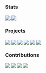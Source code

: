### Stats

<a href="https://github.com/ianfab/ianfab">
  <img align="center" src="https://github-readme-stats.vercel.app/api/top-langs/?username=ianfab&hide=ruby&theme=prussian" />
</a>
<a href="https://github.com/ianfab/ianfab">
  <img align="center" src="https://github-readme-stats.vercel.app/api?username=ianfab&show_icons=true&include_all_commits=false&line_height=33&theme=prussian" />
</a>


### Projects
<a href="https://github.com/ianfab/Fairy-Stockfish">
  <img align="center" src="https://github-readme-stats.vercel.app/api/pin/?username=ianfab&repo=Fairy-Stockfish&theme=prussian" />
</a>
<a href="https://github.com/ianfab/fishtest">
  <img align="center" src="https://github-readme-stats.vercel.app/api/pin/?username=ianfab&repo=fishtest&theme=prussian" />
</a>
<a href="https://github.com/ianfab/fairyfishtest">
  <img align="center" src="https://github-readme-stats.vercel.app/api/pin/?username=ianfab&repo=fairyfishtest&theme=prussian" />
</a>
<a href="https://github.com/ianfab/spsa">
  <img align="center" src="https://github-readme-stats.vercel.app/api/pin/?username=ianfab&repo=spsa&theme=prussian" />
</a>
<a href="https://github.com/ianfab/bookgen">
  <img align="center" src="https://github-readme-stats.vercel.app/api/pin/?username=ianfab&repo=bookgen&theme=prussian" />
</a>
<a href="https://github.com/ianfab/stockfish.wasm">
  <img align="center" src="https://github-readme-stats.vercel.app/api/pin/?username=ianfab&repo=stockfish.wasm&theme=prussian" />
</a>



### Contributions
<a href="https://github.com/ddugovic/Stockfish">
  <img align="left" src="https://github-readme-stats.vercel.app/api/pin/?username=ddugovic&repo=Stockfish&show_owner=true&theme=prussian" />
</a>
<a href="https://github.com/gbtami/pychess-variants">
  <img align="left" src="https://github-readme-stats.vercel.app/api/pin/?username=gbtami&repo=pychess-variants&show_owner=true&theme=prussian" />
</a>
<a href="https://github.com/official-stockfish/Stockfish">
  <img align="left" src="https://github-readme-stats.vercel.app/api/pin/?username=official-stockfish&repo=Stockfish&show_owner=true&theme=prussian" />
</a>
<a href="https://github.com/glinscott/fishtest">
  <img align="left" src="https://github-readme-stats.vercel.app/api/pin/?username=glinscott&repo=fishtest&show_owner=true&theme=prussian" />
</a>
